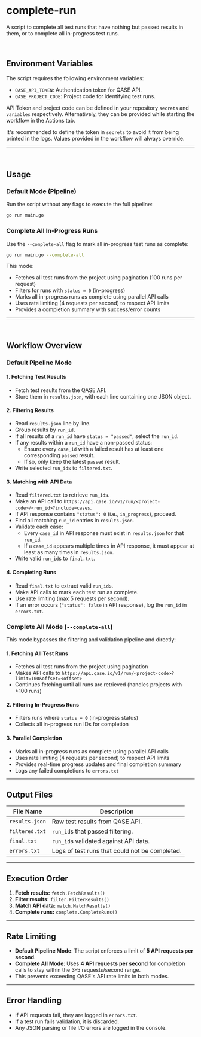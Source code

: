 # complete-run
A script to complete all test runs that have nothing but passed results in them, or to complete all in-progress test runs.

<br>

## Environment Variables
The script requires the following environment variables:
- `QASE_API_TOKEN`: Authentication token for QASE API.
- `QASE_PROJECT_CODE`: Project code for identifying test runs.

API Token and project code can be defined in your repository `secrets` and `variables` respectively. Alternatively, they can be provided while starting the workflow in the Actions tab.

It's recommended to define the token in `secrets` to avoid it from being printed in the logs. Values provided in the workflow will always override.

---

<br>

## Usage

### Default Mode (Pipeline)
Run the script without any flags to execute the full pipeline:
```bash
go run main.go
```

### Complete All In-Progress Runs
Use the `--complete-all` flag to mark all in-progress test runs as complete:
```bash
go run main.go --complete-all
```

This mode:
- Fetches all test runs from the project using pagination (100 runs per request)
- Filters for runs with `status = 0` (in-progress)
- Marks all in-progress runs as complete using parallel API calls
- Uses rate limiting (4 requests per second) to respect API limits
- Provides a completion summary with success/error counts

---

<br>

## Workflow Overview

### Default Pipeline Mode

#### 1. Fetching Test Results
- Fetch test results from the QASE API.
- Store them in `results.json`, with each line containing one JSON object.

#### 2. Filtering Results
- Read `results.json` line by line.
- Group results by `run_id`.
- If all results of a `run_id` have `status = "passed"`, select the `run_id`.
- If any results within a `run_id` have a non-passed status:
  - Ensure every `case_id` with a failed result has at least one corresponding `passed` result.
  - If so, only keep the latest `passed` result.
- Write selected `run_id`s to `filtered.txt`.

#### 3. Matching with API Data
- Read `filtered.txt` to retrieve `run_id`s.
- Make an API call to `https://api.qase.io/v1/run/<project-code>/<run_id>?include=cases`.
- If API response contains `"status": 0` (i.e., `in_progress`), proceed.
- Find all matching `run_id` entries in `results.json`.
- Validate each case:
  - Every `case_id` in API response must exist in `results.json` for that `run_id`.
  - If a `case_id` appears multiple times in API response, it must appear at least as many times in `results.json`.
- Write valid `run_id`s to `final.txt`.

#### 4. Completing Runs
- Read `final.txt` to extract valid `run_id`s.
- Make API calls to mark each test run as complete.
- Use rate limiting (max 5 requests per second).
- If an error occurs (`"status": false` in API response), log the `run_id` in `errors.txt`.

### Complete All Mode (`--complete-all`)

This mode bypasses the filtering and validation pipeline and directly:

#### 1. Fetching All Test Runs
- Fetches all test runs from the project using pagination
- Makes API calls to `https://api.qase.io/v1/run/<project-code>?limit=100&offset=<offset>`
- Continues fetching until all runs are retrieved (handles projects with >100 runs)

#### 2. Filtering In-Progress Runs
- Filters runs where `status = 0` (in-progress status)
- Collects all in-progress run IDs for completion

#### 3. Parallel Completion
- Marks all in-progress runs as complete using parallel API calls
- Uses rate limiting (4 requests per second) to respect API limits
- Provides real-time progress updates and final completion summary
- Logs any failed completions to `errors.txt`

---


## Output Files
| File Name       | Description |
|----------------|-------------|
| `results.json` | Raw test results from QASE API. |
| `filtered.txt` | `run_id`s that passed filtering. |
| `final.txt`    | `run_id`s validated against API data. |
| `errors.txt`   | Logs of test runs that could not be completed. |

---

## Execution Order
1. **Fetch results:** `fetch.FetchResults()`
2. **Filter results:** `filter.FilterResults()`
3. **Match API data:** `match.MatchResults()`
4. **Complete runs:** `complete.CompleteRuns()`

---

## Rate Limiting
- **Default Pipeline Mode**: The script enforces a limit of **5 API requests per second**.
- **Complete All Mode**: Uses **4 API requests per second** for completion calls to stay within the 3-5 requests/second range.
- This prevents exceeding QASE's API rate limits in both modes.

---

## Error Handling
- If API requests fail, they are logged in `errors.txt`.
- If a test run fails validation, it is discarded.
- Any JSON parsing or file I/O errors are logged in the console.
